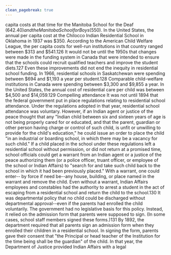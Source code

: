 ```yaml
---
clean_pagebreak: true
---
```


capita costs at that time for the Manitoba School for the Deaf ($642.40) and the Manitoba School for Boys ($550). In the United States, the annual per capita cost at the Chilocco Indian Residential School in Oklahoma in 1937 was $350. According to the American Child Welfare League, the per capita costs for well-run institutions in that country ranged between $313 and $541.126 It would not be until the 1950s that changes were made in the funding system in Canada that were intended to ensure that the schools could recruit qualified teachers and improve the student diets.127 Even these improvements did not end the inequity in residential school funding. In 1966, residential schools in Saskatchewan were spending between $694 and $1,193 a year per student.128 Comparable child-welfare institutions in Canada were spending between $3,300 and $9,855 a year. In the United States, the annual cost of residential care per child was between $4,500 and $14,059.129
Compelling attendance
It was not until 1894 that the federal government put in place regulations relating to residential school attendance. Under the regulations adopted in that year, residential school attendance was voluntary. However, if an Indian agent or justice of the peace thought that any "Indian child between six and sixteen years of age is not being properly cared for or educated, and that the parent, guardian or other person having charge or control of such child, is unfit or unwilling to provide for the child's education," he could issue an order to place the child "in an industrial or boarding school, in which there may be a vacancy for such child."
If a child placed in the school under these regulations left a residential school without permission, or did not return at a promised time, school officials could get a warrant from an Indian agent or a justice of the peace authorizing them (or a police officer, truant officer, or employee of the school or Indian Affairs) to "search for and take such child back to the school in which it had been previously placed." With a warrant, one could enter-- by force if need be--any house, building, or place named in the warrant and remove the child. Even without a warrant, Indian Affairs employees and constables had the authority to arrest a student in the act of escaping from a residential school and return the child to the school.130
It was departmental policy that no child could be discharged without departmental approval--even if the parents had enrolled the child voluntarily. The government had no legislative basis for this policy. Instead, it relied on the admission form that parents were supposed to sign. (In some cases, school staff members signed these forms.)131 By 1892, the department required that all parents sign an admission form when they enrolled their children in a residential school. In signing the form, parents gave their consent that "the Principal or head teacher of the Institution for the time being shall be the guardian" of the child. In that year, the Department of Justice provided Indian Affairs with a legal
